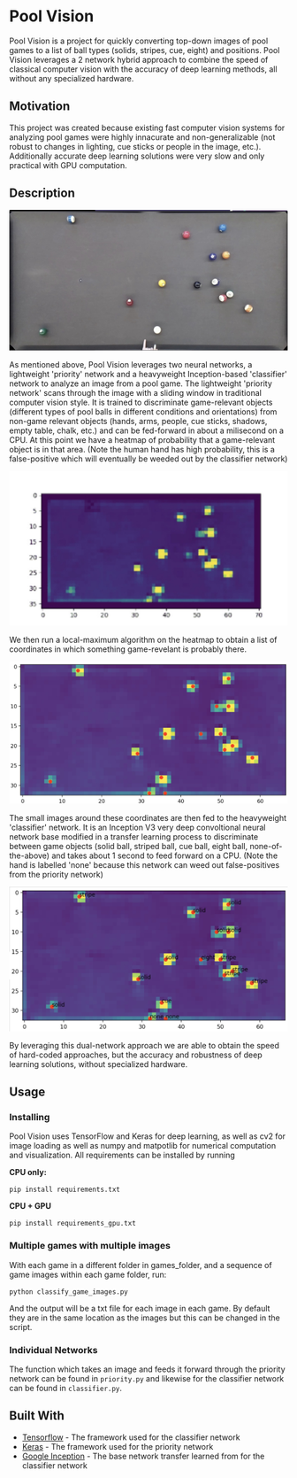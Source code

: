 # Pool Vision

Pool Vision is a project for quickly converting top-down images of pool games to a list of ball types (solids, stripes, cue, eight) and positions. Pool Vision leverages a 2 network hybrid approach to combine the speed of classical computer vision with the accuracy of deep learning methods, all without any specialized hardware. 

## Motivation 

This project was created because existing fast computer vision systems for analyzing pool games were highly innacurate and non-generalizable (not robust to changes in lighting, cue sticks or people in the image, etc.). Additionally accurate deep learning solutions were very slow and only practical with GPU computation.

## Description

![alt text](https://github.com/Radar3699/PoolVision/blob/master/example_images/L0.jpg)

As mentioned above, Pool Vision leverages two neural networks, a lightweight 'priority' network and a heavyweight Inception-based 'classifier' network to analyze an image from a pool game. The lightweight 'priority network' scans through the image with a sliding window in traditional computer vision style. It is trained to discriminate game-relevant objects (different types of pool balls in different conditions and orientations) from non-game relevant objects (hands, arms, people, cue sticks, shadows, empty table, chalk, etc.) and can be fed-forward in about a milisecond on a CPU. At this point we have a heatmap of probability that a game-relevant object is in that area. (Note the human hand has high probability, this is a false-positive which will eventually be weeded out by the classifier network)

![alt text](https://github.com/Radar3699/PoolVision/blob/master/example_images/L4.jpg)


We then run a local-maximum algorithm on the heatmap to obtain a list of coordinates in which something game-revelant is probably there. 

![alt text](https://github.com/Radar3699/PoolVision/blob/master/example_images/L1.jpg)

 The small images around these coordinates are then fed to the heavyweight 'classifier' network. It is an Inception V3 very deep convoltional neural network base modified in a transfer learning process to discriminate between game objects (solid ball, striped ball, cue ball, eight ball, none-of-the-above) and takes about 1 second to feed forward on a CPU. (Note the hand is labelled 'none' because this network can weed out false-positives from the priority network)
 
![alt text](https://github.com/Radar3699/PoolVision/blob/master/example_images/L2.jpg)
 
By leveraging this dual-network approach we are able to obtain the speed of hard-coded approaches, but the accuracy and robustness of deep learning solutions, without specialized hardware. 

## Usage

### Installing 

Pool Vision uses TensorFlow and Keras for deep learning, as well as cv2 for image loading as well as numpy and matpotlib for numerical computation and visualization. All requirements can be installed by running 

**CPU only:**
```
pip install requirements.txt
```

**CPU + GPU**
```
pip install requirements_gpu.txt
```


### Multiple games with multiple images

With each game in a different folder in games_folder, and a sequence of game images within each game folder, run:

```
python classify_game_images.py 
```
And the output will be a txt file for each image in each game. By default they are in the same location as the images but this can be changed in the script.

### Individual Networks

The function which takes an image and feeds it forward through the priority network can be found in ```priority.py``` and likewise for the classifier network can be found in ```classifier.py```.

## Built With

* [Tensorflow](https://www.tensorflow.org/) - The framework used for the classifier network
* [Keras](https://keras.io/) - The framework used for the priority network
* [Google Inception](https://github.com/google/inception) - The base network transfer learned from for the classifier network
